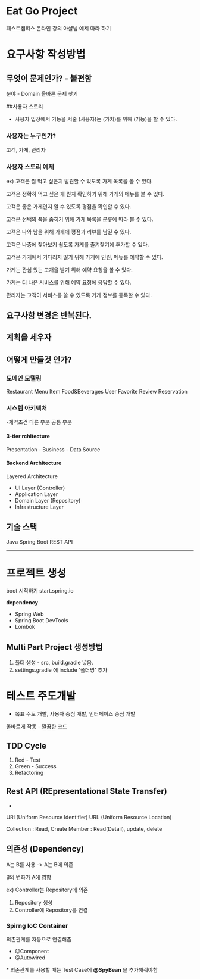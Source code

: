 # Eat Go Project
패스트캠퍼스 온라인 강의 아샬님 예제 따라 하기

# 요구사항 작성방법

## 무엇이 문제인가? - 불편함
분야 - Domain
올바른 문제 찾기

##사용자 스토리
- 사용자 입장에서 기능을 서술
(사용자)는 (가치)를 위해 (기능)을 할 수 있다.

### 사용자는 누구인가?
고객, 가게, 관리자

### 사용자 스토리 예제
ex) 고객은 뭘 먹고 싶은지 발견할 수 있도록 가게 목록을 볼 수 있다.

고객은 정확히 먹고 싶은 게 뭔지 확인하기 위해 가게의 메뉴를 볼 수 있다.

고객은 좋은 가게인지 알 수 있도록 평점을 확인할 수 있다.

고객은 선택의 폭을 좁히기 위해 가게 목록을 분류에 따라 볼 수 있다.

고객은 나와 남을 위해 가게에 평점과 리뷰를 남길 수 있다.

고객은 나중에 찾아보기 쉽도록 가게를 즐겨찾기에 추가할 수 있다.

고객은 가게에서 기다리지 않기 위해 가게에 인원, 메뉴를 예약할 수 있다.

가게는 관심 있는 고개을 받기 위해 예약 요청을 볼 수 있다.

가게는 더 나은 서비스를 위해 예약 요청에 응답할 수 있다.

관리자는 고객이 서비스를 쓸 수 있도록 가게 정보를 등록할 수 있다.

## 요구사항 변경은 반복된다.
## 계획을 세우자

## 어떻게 만들것 인가? 
### 도메인 모델링
Restaurant
Menu Item
Food&Beverages
User
Favorite
Review
Reservation

### 시스템 아키텍처
-제약조건
다른 부분
공통 부분

#### 3-tier rchitecture
Presentation - Business - Data Source

#### Backend Architecture 
Layered Architecture 
- UI Layer (Controller)
- Application Layer
- Domain Layer (Repository)
- Infrastructure Layer

## 기술 스택
Java
Spring Boot
REST API


------
# 프로젝트 생성
boot 시작하기
start.spring.io

__dependency__
- Spring Web
- Spring Boot DevTools
- Lombok

## Multi Part Project 생성방법
1. 폴더 생성 - src, build.gradle 넣음. 
2. settings.gradle 에 include '폴더명' 추가

# 테스트 주도개발
- 목표 주도 개발, 사용자 중심 개발, 인터페이스 중심 개발

올바르게 작동 - 깔끔한 코드

## TDD Cycle
1. Red - Test
2. Green - Success
3. Refactoring


## Rest API (REpresentational State Transfer)

-
URI (Uniform Resource Identifier)
URL (Uniform Resource Location)

Collection : Read, Create
Member : Read(Detail), update, delete


## 의존성 (Dependency)
A는 B를 사용 -> A는 B에 의존

B의 변화가 A에 영향

ex) Controller는 Repository에 의존
1. Repository 생성
2. Controller에 Repository를 연결

### Spirng IoC Container
의존관계를 자동으로 연결해줌
- @Component
- @Autowired

\* 의존관계를 사용할 때는 Test Case에 __@SpyBean__ 을 추가해줘야함 
